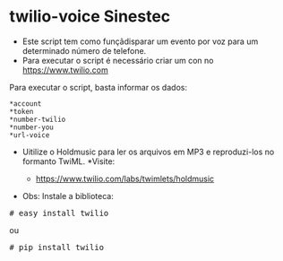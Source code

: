 # twilio-voice Sinestec

- Este script tem como funçãdisparar um evento por voz para um determinado número de telefone.
- Para executar o script é necessário criar um con no https://www.twilio.com

Para executar o script, basta informar os dados:

	*account
	*token
	*number-twilio
	*number-you
	*url-voice

- Uitilize o Holdmusic para ler os arquivos em MP3 e reproduzi-los no formanto TwiML.
	*Visite:
	- https://www.twilio.com/labs/twimlets/holdmusic

- Obs: Instale a biblioteca:
<pre>
# easy_install twilio
</pre>
ou
<pre>
# pip install twilio
</pre>
